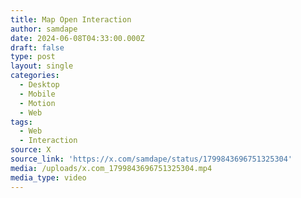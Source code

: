 ```yaml
---
title: Map Open Interaction
author: samdape
date: 2024-06-08T04:33:00.000Z
draft: false
type: post
layout: single
categories:
  - Desktop
  - Mobile
  - Motion
  - Web
tags:
  - Web
  - Interaction
source: X
source_link: 'https://x.com/samdape/status/1799843696751325304'
media: /uploads/x.com_1799843696751325304.mp4
media_type: video
---
```


